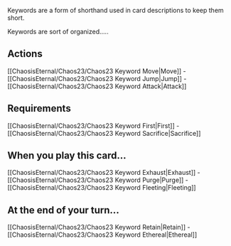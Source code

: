 Keywords are a form of shorthand used in card descriptions to keep them short.

Keywords are sort of organized.....
## Actions
[[ChaosisEternal/Chaos23/Chaos23 Keyword Move|Move]] - [[ChaosisEternal/Chaos23/Chaos23 Keyword Jump|Jump]] - [[ChaosisEternal/Chaos23/Chaos23 Keyword Attack|Attack]]

## Requirements
[[ChaosisEternal/Chaos23/Chaos23 Keyword First|First]] - [[ChaosisEternal/Chaos23/Chaos23 Keyword Sacrifice|Sacrifice]]

## When you play this card...
[[ChaosisEternal/Chaos23/Chaos23 Keyword Exhaust|Exhaust]] - [[ChaosisEternal/Chaos23/Chaos23 Keyword Purge|Purge]] - [[ChaosisEternal/Chaos23/Chaos23 Keyword Fleeting|Fleeting]]

## At the end of your turn...
[[ChaosisEternal/Chaos23/Chaos23 Keyword Retain|Retain]] - [[ChaosisEternal/Chaos23/Chaos23 Keyword Ethereal|Ethereal]]
